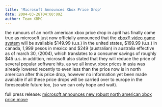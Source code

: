 ```yaml
---
title: 'Microsoft Announces Xbox Price Drop'
date: 2004-03-28T04:00:00Z
author: Team XBMC
---
```

the rumours of an north american xbox price drop in april has finally come true as microsoft just now officially announced that the [xbox® video game system](https://www.xbox.com/) will be available $149.99 (u.s.) in the united states, $199.99 (u.s.) in canada, 1,999 pesos in mexico and $249 (australian) in australia effective as of march 30, (2004), which translates to a consumer savings of roughly $45 u.s. in addition, microsoft also stated that they will reduce the price of several popular software hits. as we all know, xbox prices in asia was already lowered recently to even less than the price now is in north american after this price drop, however no information yet been made available if all these price drops will be carried over to europe in the foreseeable future too, (so we can only hope and wait).

 full press release: [microsoft announces new robust north american xbox price move](http://www.microsoft.com/presspass/press/2004/mar04/03-29consolepricedroppr.asp)

 